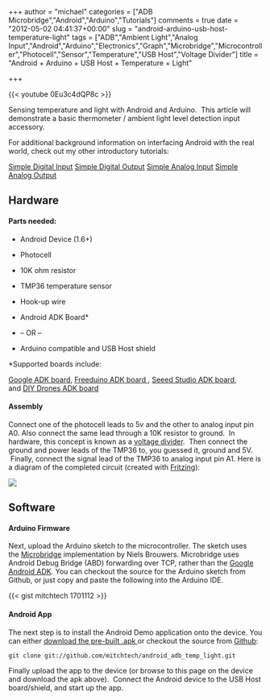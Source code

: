 +++
author = "michael"
categories = ["ADB Microbridge","Android","Arduino","Tutorials"]
comments = true
date = "2012-05-02 04:41:37+00:00"
slug = "android-arduino-usb-host-temperature-light"
tags = ["ADB","Ambient Light","Analog Input","Android","Arduino","Electronics","Graph","Microbridge","Microcontroller","Photocell","Sensor","Temperature","USB Host","Voltage Divider"]
title = "Android + Arduino + USB Host + Temperature + Light"

+++

{{< youtube 0Eu3c4dQP8c >}}

Sensing temperature and light with Android and Arduino.  This article will demonstrate a basic thermometer / ambient light level detection input accessory.

For additional background information on interfacing Android with the real world, check out my other introductory tutorials:

[Simple Digital Input](http://mitchtech.net/android-arduino-usb-host-simple-digital-input/)
[Simple Digital Output](http://mitchtech.net/android-arduino-usb-host-simple-digital-output/)
[Simple Analog Input](http://mitchtech.net/android-arduino-usb-host-simple-analog-input/)
[Simple Analog Output](http://mitchtech.net/android-arduino-usb-host-simple-analog-output/)

## Hardware

#### Parts needed:

  * Android Device (1.6+)

  * Photocell

  * 10K ohm resistor

  * TMP36 temperature sensor

  * Hook-up wire

  * Android ADK Board*

  * – OR –

  * Arduino compatible and USB Host shield

*Supported boards include:

[Google ADK board](http://www.rt-net.jp/shop/index.php?main_page=product_info&cPath=3_4&products_id=1), [Freeduino ADK board ](http://shop.moderndevice.com/products/freeduino-usb-host-board), [Seeed Studio ADK board](http://www.seeedstudio.com/depot/seeeduino-adk-main-board-p-846.html), and [DIY Drones ADK board](https://store.diydrones.com/ProductDetails.asp?ProductCode=BR-PhoneDrone)

#### Assembly

Connect one of the photocell leads to 5v and the other to analog input pin A0. Also connect the same lead through a 10K resistor to ground.  In hardware, this concept is known as a [voltage divider](http://en.wikipedia.org/wiki/Voltage_divider).  Then connect the ground and power leads of the TMP36 to, you guessed it, ground and 5V.  Finally, connect the signal lead of the TMP36 to analog input pin A1. Here is a diagram of the completed circuit (created with [Fritzing](http://fritzing.org/)):

[![](http://mitchtech.net/wp-content/uploads/2012/05/adb_temp_light.png)](http://mitchtech.net/wp-content/uploads/2012/05/adb_temp_light.png)

## Software

#### Arduino Firmware

Next, upload the Arduino sketch to the microcontroller. The sketch uses the [Microbridge](http://code.google.com/p/microbridge/) implementation by Niels Brouwers. Microbridge uses Android Debug Bridge (ABD) forwarding over TCP, rather than the [Google Android ADK](http://developer.android.com/guide/topics/usb/adk.html). You can checkout the source for the Arduino sketch from Github, or just copy and paste the following into the Arduino IDE.

{{< gist mitchtech 1701112 >}}

#### Android App

The next step is to install the Android Demo application onto the device. You can either [download the pre-built .apk ](http://mitch-tech.appspot.com/adb/AdbTempLight.apk)or checkout the source from [Github](https://github.com/mitchtech/android_adb_temp_light):

```
git clone git://github.com/mitchtech/android_adb_temp_light.git
```

Finally upload the app to the device (or browse to this page on the device and download the apk above).  Connect the Android device to the USB Host board/shield, and start up the app.

